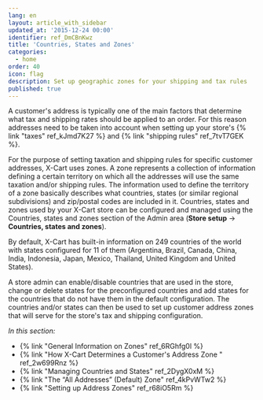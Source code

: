 ```yaml
---
lang: en
layout: article_with_sidebar
updated_at: '2015-12-24 00:00'
identifier: ref_DmCBnKwz
title: 'Countries, States and Zones'
categories:
  - home
order: 40
icon: flag
description: Set up geographic zones for your shipping and tax rules
published: true
---
```

A customer's address is typically one of the main factors that determine what tax and shipping rates should be applied to an order. For this reason addresses need to be taken into account when setting up your store's {% link "taxes" ref_kJmd7K27 %} and {% link "shipping rules" ref_7tvT7GEK %}. 

For the purpose of setting taxation and shipping rules for specific customer addresses, X-Cart uses zones. A zone represents a collection of information defining a certain territory on which all the addresses will use the same taxation and/or shipping rules. The information used to define the territory of a zone basically describes what countries, states (or similar regional subdivisions) and zip/postal codes are included in it. Countries, states and zones used by your X-Cart store can be configured and managed using the Countries, states and zones section of the Admin area (**Store setup** -> **Countries, states and zones**).

By default, X-Cart has built-in information on 249 countries of the world with states configured for 11 of them (Argentina, Brazil, Canada, China, India, Indonesia, Japan, Mexico, Thailand, United Kingdom and United States). 

A store admin can enable/disable countries that are used in the store, change or delete states for the preconfigured countries and add states for the countries that do not have them in the default configuration. The countries and/or states can then be used to set up customer address zones that will serve for the store's tax and shipping configuration.

_In this section:_

*   {% link "General Information on Zones" ref_6RGhfg0l %}
*   {% link "How X-Cart Determines a Customer's Address Zone " ref_2w699Rnz %}
*   {% link "Managing Countries and States" ref_2DygX0xM %}
*   {% link "The “All Addresses” (Default) Zone" ref_4kPvWTw2 %}
*   {% link "Setting up Address Zones" ref_r68iO5Rm %}
